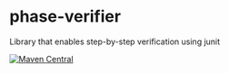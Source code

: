 # phase-verifier
Library that enables step-by-step verification using junit  

[![Maven Central](https://img.shields.io/maven-central/v/org.apache.maven.surefire/surefire.svg?label=Maven%20Central&style=for-the-badge)](https://search.maven.org/artifact/io.github.chyccs/phase-verifier)
